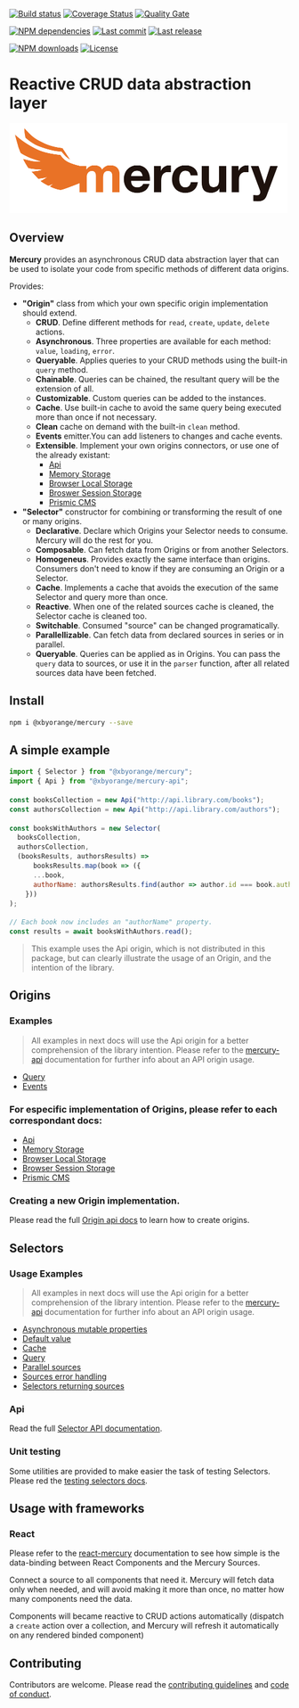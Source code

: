 [![Build status][travisci-image]][travisci-url] [![Coverage Status][coveralls-image]][coveralls-url] [![Quality Gate][quality-gate-image]][quality-gate-url]

[![NPM dependencies][npm-dependencies-image]][npm-dependencies-url] [![Last commit][last-commit-image]][last-commit-url] [![Last release][release-image]][release-url] 

[![NPM downloads][npm-downloads-image]][npm-downloads-url] [![License][license-image]][license-url]

# Reactive CRUD data abstraction layer

![Mercury Logo](assets/logos/mercury_name_black_500.png)

## Overview

__Mercury__ provides an asynchronous CRUD data abstraction layer that can be used to isolate your code from specific methods of different data origins.

Provides:

* __"Origin"__ class from which your own specific origin implementation should extend.
  * __CRUD__. Define different methods for `read`, `create`, `update`, `delete` actions.
  * __Asynchronous__. Three properties are available for each method: `value`, `loading`, `error`.
  * __Queryable__. Applies queries to your CRUD methods using the built-in `query` method.
  * __Chainable__. Queries can be chained, the resultant query will be the extension of all.
  * __Customizable__. Custom queries can be added to the instances.
  * __Cache__. Use built-in cache to avoid the same query being executed more than once if not necessary.
  * __Clean__ cache on demand with the built-in `clean` method.
  * __Events__ emitter.You can add listeners to changes and cache events.
  * __Extensible__. Implement your own origins connectors, or use one of the already existant:
    * [Api][mercury-api-url]
    * [Memory Storage][mercury-memory-url]
    * [Browser Local Storage][mercury-browser-storage-url]
    * [Broswer Session Storage][mercury-browser-storage-url]
    * [Prismic CMS][mercury-prismic-url]
* __"Selector"__ constructor for combining or transforming the result of one or many origins.
  * __Declarative__. Declare which Origins your Selector needs to consume. Mercury will do the rest for you.
  * __Composable__. Can fetch data from Origins or from another Selectors.
  * __Homogeneus__. Provides exactly the same interface than origins. Consumers don't need to know if they are consuming an Origin or a Selector.
  * __Cache__. Implements a cache that avoids the execution of the same Selector and query more than once.
  * __Reactive__. When one of the related sources cache is cleaned, the Selector cache is cleaned too.
  * __Switchable__. Consumed "source" can be changed programatically.
  * __Parallellizable__. Can fetch data from declared sources in series or in parallel.
  * __Queryable__. Queries can be applied as in Origins. You can pass the `query` data to sources, or use it in the `parser` function, after all related sources data have been fetched.

## Install

```bash
npm i @xbyorange/mercury --save
```

## A simple example

```js
import { Selector } from "@xbyorange/mercury";
import { Api } from "@xbyorange/mercury-api";

const booksCollection = new Api("http://api.library.com/books");
const authorsCollection = new Api("http://api.library.com/authors");

const booksWithAuthors = new Selector(
  booksCollection,
  authorsCollection,
  (booksResults, authorsResults) =>
      booksResults.map(book => ({
      ...book,
      authorName: authorsResults.find(author => author.id === book.author)
    }))
);

// Each book now includes an "authorName" property.
const results = await booksWithAuthors.read();

```

> This example uses the Api origin, which is not distributed in this package, but can clearly illustrate the usage of an Origin, and the intention of the library.

## Origins

### Examples

> All examples in next docs will use the Api origin for a better comprehension of the library intention. Please refer to the [mercury-api][mercury-api-url] documentation for further info about an API origin usage.

* [Query](docs/origin/query.md)
* [Events](docs/origin/events.md)

### For especific implementation of Origins, please refer to each correspondant docs:

* [Api][mercury-api-url]
* [Memory Storage][mercury-memory-url]
* [Browser Local Storage][mercury-browser-storage-url]
* [Browser Session Storage][mercury-browser-storage-url]
* [Prismic CMS][mercury-prismic-url]

### Creating a new Origin implementation.

Please read the full [Origin api docs](docs/origin/api.md) to learn how to create origins.

## Selectors

### Usage Examples

> All examples in next docs will use the Api origin for a better comprehension of the library intention. Please refer to the [mercury-api][mercury-api-url] documentation for further info about an API origin usage.

* [Asynchronous mutable properties](docs/selector/asynchronous-mutable-properties.md)
* [Default value](docs/selector/default-value.md)
* [Cache](docs/selector/cache.md)
* [Query](docs/selector/query.md)
* [Parallel sources](docs/selector/parallel-sources.md)
* [Sources error handling](docs/selector/sources-error-handling.md)
* [Selectors returning sources](docs/selector/selectors-returning-sources.md)

### Api

Read the full [Selector API documentation](docs/selector/api.md).

### Unit testing

Some utilities are provided to make easier the task of testing Selectors. Please red the [testing selectors docs](docs/selector/testing.md).

## Usage with frameworks

### React

Please refer to the [react-mercury][react-mercury-url] documentation to see how simple is the data-binding between React Components and the Mercury Sources.

Connect a source to all components that need it. Mercury will fetch data only when needed, and will avoid making it more than once, no matter how many components need the data.

Components will became reactive to CRUD actions automatically (dispatch a `create` action over a collection, and Mercury will refresh it automatically on any rendered binded component)

## Contributing

Contributors are welcome.
Please read the [contributing guidelines](.github/CONTRIBUTING.md) and [code of conduct](.github/CODE_OF_CONDUCT.md).

[mercury-api-url]: https://github.com/xbyorange/mercury-api
[mercury-memory-url]: https://github.com/xbyorange/mercury-memory
[mercury-browser-storage-url]: https://github.com/xbyorange/mercury-browser-storage
[mercury-prismic-url]: https://github.com/xbyorange/mercury-prismic
[react-mercury-url]: https://github.com/xbyorange/react-mercury

[coveralls-image]: https://coveralls.io/repos/github/xbyorange/mercury/badge.svg
[coveralls-url]: https://coveralls.io/github/xbyorange/mercury
[travisci-image]: https://travis-ci.com/xbyorange/mercury.svg?branch=master
[travisci-url]: https://travis-ci.com/xbyorange/mercury
[last-commit-image]: https://img.shields.io/github/last-commit/xbyorange/mercury.svg
[last-commit-url]: https://github.com/xbyorange/mercury/commits
[license-image]: https://img.shields.io/npm/l/@xbyorange/mercury.svg
[license-url]: https://github.com/xbyorange/mercury/blob/master/LICENSE
[npm-downloads-image]: https://img.shields.io/npm/dm/@xbyorange/mercury.svg
[npm-downloads-url]: https://www.npmjs.com/package/@xbyorange/mercury
[npm-dependencies-image]: https://img.shields.io/david/xbyorange/mercury.svg
[npm-dependencies-url]: https://david-dm.org/xbyorange/mercury
[quality-gate-image]: https://sonarcloud.io/api/project_badges/measure?project=xbyorange-mercury&metric=alert_status
[quality-gate-url]: https://sonarcloud.io/dashboard?id=xbyorange-mercury
[release-image]: https://img.shields.io/github/release-date/xbyorange/mercury.svg
[release-url]: https://github.com/xbyorange/mercury/releases
